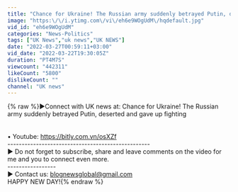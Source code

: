 ```yaml
---
title: "Chance for Ukraine! The Russian army suddenly betrayed Putin, deserted and gave up fighting"
image: "https:\/\/i.ytimg.com\/vi\/eh6e9WOgUdM\/hqdefault.jpg"
vid_id: "eh6e9WOgUdM"
categories: "News-Politics"
tags: ["UK News","uk news","UK NEWS"]
date: "2022-03-27T00:59:11+03:00"
vid_date: "2022-03-22T19:30:05Z"
duration: "PT4M7S"
viewcount: "442311"
likeCount: "5800"
dislikeCount: ""
channel: "UK news"
---
```

{% raw %}►Connect with UK news at: Chance for Ukraine! The Russian army suddenly betrayed Putin, deserted and gave up fighting<br /><br /><br />• Youtube:  <a rel="nofollow" target="blank" href="https://bitly.com.vn/osXZf">https://bitly.com.vn/osXZf</a><br /> --------------------------------------------------<br />► Do not forget to subscribe, share and leave comments on the video for me and you to connect even more.<br />-----------------<br />► Contact us: blognewsglobal@gmail.com<br />HAPPY NEW DAY!{% endraw %}
